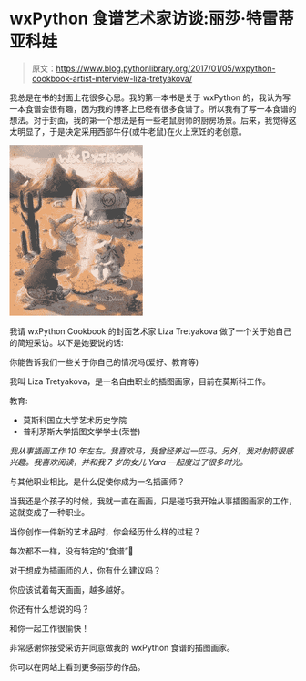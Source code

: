 # wxPython 食谱艺术家访谈:丽莎·特雷蒂亚科娃

> 原文：<https://www.blog.pythonlibrary.org/2017/01/05/wxpython-cookbook-artist-interview-liza-tretyakova/>

我总是在书的封面上花很多心思。我的第一本书是关于 wxPython 的，我认为写一本食谱会很有趣，因为我的博客上已经有很多食谱了。所以我有了写一本食谱的想法。对于封面，我的第一个想法是有一些老鼠厨师的厨房场景。后来，我觉得这太明显了，于是决定采用西部牛仔(或牛老鼠)在火上烹饪的老创意。

[![](img/926ce975a537b76a961e490f47107f0a.png)](https://leanpub.com/wxpythoncookbook/)

我请 wxPython Cookbook 的封面艺术家 Liza Tretyakova 做了一个关于她自己的简短采访。以下是她要说的话:

你能告诉我们一些关于你自己的情况吗(爱好、教育等)

我叫 Liza Tretyakova，是一名自由职业的插图画家，目前在莫斯科工作。

教育:

*   莫斯科国立大学艺术历史学院
*   普利茅斯大学插图文学学士(荣誉)

 *我从事插画工作 10 年左右。我喜欢马，我曾经养过一匹马。另外，我对射箭很感兴趣。我喜欢阅读，并和我 7 岁的女儿 Yara 一起度过了很多时光。*

与其他职业相比，是什么促使你成为一名插画师？

当我还是个孩子的时候，我就一直在画画，只是碰巧我开始从事插图画家的工作，这就变成了一种职业。

当你创作一件新的艺术品时，你会经历什么样的过程？

每次都不一样，没有特定的“食谱”🙂

对于想成为插画师的人，你有什么建议吗？

你应该试着每天画画，越多越好。

你还有什么想说的吗？

和你一起工作很愉快！

非常感谢你接受采访并同意做我的 wxPython 食谱的插图画家。

你可以在网站上看到更多丽莎的作品。